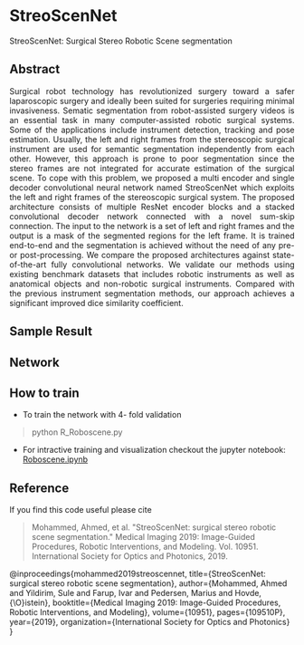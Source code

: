 # StreoScenNet
StreoScenNet: Surgical Stereo Robotic Scene segmentation
## Abstract
<p align="justify">
Surgical robot technology has revolutionized surgery toward a safer laparoscopic surgery and ideally been suited for surgeries requiring minimal invasiveness. Sematic segmentation from robot-assisted surgery videos is an essential task in many computer-assisted robotic surgical systems. Some of the applications include instrument detection, tracking and pose estimation. Usually, the left and right frames from the stereoscopic surgical instrument are used for semantic segmentation independently from each other. However, this approach is prone to poor segmentation since the stereo frames are not integrated for accurate estimation of the surgical scene. To cope with this problem, we proposed a multi encoder and single decoder convolutional neural network named StreoScenNet which exploits the left and right frames of the stereoscopic surgical system. The proposed architecture consists of multiple ResNet encoder blocks and a stacked convolutional decoder network connected with a novel sum-skip connection. The input to the network is a set of left and right frames and the output is a mask of the segmented regions for the left frame. It is trained end-to-end and the segmentation is achieved without the need of any pre- or post-processing. We compare the proposed architectures against state-of-the-art fully convolutional networks. We validate our methods using existing benchmark datasets that includes robotic instruments as well as anatomical objects and non-robotic surgical instruments. Compared with the previous instrument segmentation methods, our approach achieves a significant improved dice similarity coefficient.</p>

## Sample Result


## Network


## How to train 
- To train the network with 4- fold validation 

> python R_Roboscene.py

- For intractive training and visualization checkout the jupyter notebook: <a href="https://github.com/ahme0307/streoscene/blob/master/Roboscene.ipynb">Roboscene.ipynb</a>  

## Reference
If you find this code useful please cite
>Mohammed, Ahmed, et al. "StreoScenNet: surgical stereo robotic scene segmentation." Medical Imaging 2019: Image-Guided Procedures, Robotic Interventions, and Modeling. Vol. 10951. International Society for Optics and Photonics, 2019.

@inproceedings{mohammed2019streoscennet,
  title={StreoScenNet: surgical stereo robotic scene segmentation},
  author={Mohammed, Ahmed and Yildirim, Sule and Farup, Ivar and Pedersen, Marius and Hovde, {\O}istein},
  booktitle={Medical Imaging 2019: Image-Guided Procedures, Robotic Interventions, and Modeling},
  volume={10951},
  pages={109510P},
  year={2019},
  organization={International Society for Optics and Photonics}
}
